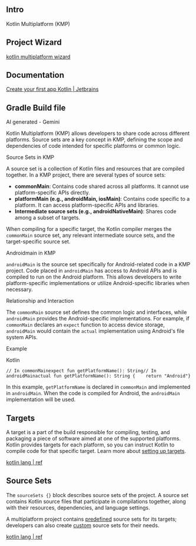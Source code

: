 

## Intro

Kotlin Multiplatform (KMP)


## Project Wizard

[kotlin multiplatform wizard](https://kmp.jetbrains.com)


## Documentation

[Create your first app Kotlin | Jetbrains](https://www.jetbrains.com/help/kotlin-multiplatform-dev/compose-multiplatform-create-first-app.html)

## Gradle Build file

AI generated - Gemini

Kotlin Multiplatform (KMP) allows developers to share code across different platforms. Source sets are a key concept in KMP, defining the scope and dependencies of code intended for specific platforms or common logic. 

Source Sets in KMP

A source set is a collection of Kotlin files and resources that are compiled together. In a KMP project, there are several types of source sets:

- **commonMain**: Contains code shared across all platforms. It cannot use platform-specific APIs directly.
- **platformMain (e.g., androidMain, iosMain)**: Contains code specific to a platform. It can access platform-specific APIs and libraries.
- **Intermediate source sets (e.g., androidNativeMain)**: Shares code among a subset of targets.

When compiling for a specific target, the Kotlin compiler merges the `commonMain` source set, any relevant intermediate source sets, and the target-specific source set. 

Androidmain in KMP

`androidMain` is the source set specifically for Android-related code in a KMP project. Code placed in `androidMain` has access to Android APIs and is compiled to run on the Android platform. This allows developers to write platform-specific implementations or utilize Android-specific libraries when necessary.

Relationship and Interaction

The `commonMain` source set defines the common logic and interfaces, while `androidMain` provides the Android-specific implementations. For example, if `commonMain` declares an `expect` function to access device storage, `androidMain` would contain the `actual` implementation using Android's file system APIs.

Example

Kotlin

```
// In commonMainexpect fun getPlatformName(): String// In androidMainactual fun getPlatformName(): String {    return "Android"}
```

In this example, `getPlatformName` is declared in `commonMain` and implemented in `androidMain`. When the code is compiled for Android, the `androidMain` implementation will be used.



## Targets

A target is a part of the build responsible for compiling, testing, and packaging a piece of software aimed at one of the supported platforms. Kotlin provides targets for each platform, so you can instruct Kotlin to compile code for that specific target. Learn more about [setting up targets](https://kotlinlang.org/docs/multiplatform-discover-project.html#targets).

[kotlin lang | ref](https://kotlinlang.org/docs/multiplatform-dsl-reference.html#targets)


## Source Sets

The `sourceSets {}` block describes source sets of the project. A source set contains Kotlin source files that participate in compilations together, along with their resources, dependencies, and language settings.

A multiplatform project contains [predefined](https://kotlinlang.org/docs/multiplatform-dsl-reference.html#predefined-source-sets) source sets for its targets; developers can also create [custom](https://kotlinlang.org/docs/multiplatform-dsl-reference.html#custom-source-sets) source sets for their needs.

[kotlin lang | ref](https://kotlinlang.org/docs/multiplatform-dsl-reference.html#source-sets)